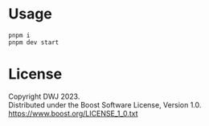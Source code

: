 # Usage

```
pnpm i
pnpm dev start
```

# License

Copyright DWJ 2023.  
Distributed under the Boost Software License, Version 1.0.  
https://www.boost.org/LICENSE_1_0.txt
